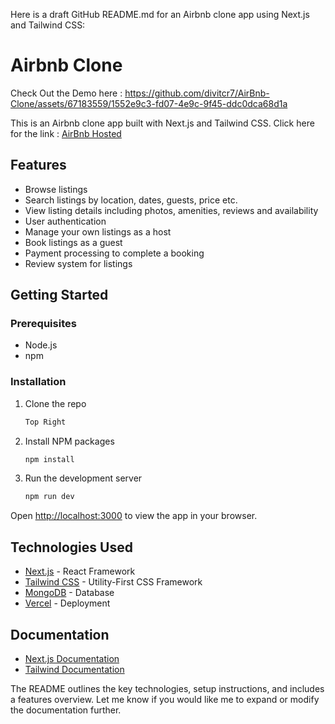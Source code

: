 Here is a draft GitHub README.md for an Airbnb clone app using Next.js and Tailwind CSS:

# Airbnb Clone

Check Out the Demo here :
https://github.com/divitcr7/AirBnb-Clone/assets/67183559/1552e9c3-fd07-4e9c-9f45-ddc0dca68d1a


This is an Airbnb clone app built with Next.js and Tailwind CSS.
Click here for the link : [AirBnb Hosted](https://airbnb-1.netlify.app/)

## Features

- Browse listings 
- Search listings by location, dates, guests, price etc.
- View listing details including photos, amenities, reviews and availability
- User authentication 
- Manage your own listings as a host
- Book listings as a guest
- Payment processing to complete a booking
- Review system for listings

## Getting Started

### Prerequisites

- Node.js
- npm

### Installation

1. Clone the repo
   ```sh
   Top Right
   ```
2. Install NPM packages
   ```sh
   npm install
   ```
3. Run the development server
   ```sh
   npm run dev
   ```

Open [http://localhost:3000](http://localhost:3000) to view the app in your browser.

## Technologies Used

- [Next.js](https://nextjs.org/) - React Framework
- [Tailwind CSS](https://tailwindcss.com/) - Utility-First CSS Framework  
- [MongoDB](https://www.mongodb.com/) - Database
- [Vercel](https://vercel.com/) - Deployment

## Documentation

- [Next.js Documentation](https://nextjs.org/docs) 
- [Tailwind Documentation](https://tailwindcss.com/docs)

The README outlines the key technologies, setup instructions, and includes a features overview. Let me know if you would like me to expand or modify the documentation further.
